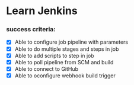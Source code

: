 # Learn Jenkins

### success criteria:

- [x] Able to configure job pipeline with parameters
- [x] Able to do multiple stages and steps in job
- [x] Able to add scripts to step in job
- [x] Able to poll pipeline from SCM and build
- [x] Able to connect to GitHub
- [x] Able to oconfigure webhook build trigger
